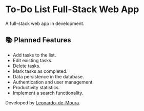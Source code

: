 # To-Do List Full-Stack Web App

A full-stack web app in development.

## 📚 Planned Features

- Add tasks to the list.
- Edit existing tasks.
- Delete tasks.
- Mark tasks as completed.
- Data persistence in the database.
- Authentication and user management.
- Productivity statistics.
- Implement a search functionality.

Developed by [Leonardo-de-Moura](https://github.com/Leonardo-de-Moura).
